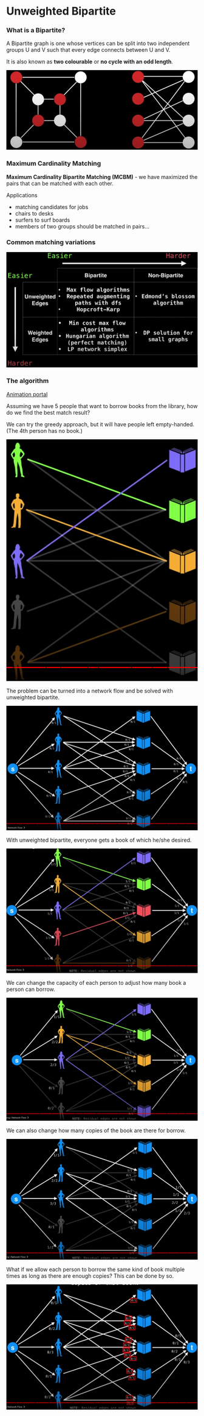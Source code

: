 # Unweighted Bipartite

### What is a Bipartite?

A Bipartite graph is one whose vertices can be split into two independent groups U and V such that every edge connects between U and V.

It is also known as **two colourable** or **no cycle with an odd length**.

![bipartite](bipartite.png)

### Maximum Cardinality Matching

**Maximum Cardinality Bipartite Matching (MCBM)** - we have maximized the pairs that can be matched with each other.

Applications

- matching candidates for jobs
- chairs to desks
- surfers to surf boards
- members of two groups should be matched in pairs...

### Common matching variations

![cmv](cmv.png)

### The algorithm

[Animation portal](https://youtu.be/09_LlHjoEiY?t=20022)

Assuming we have 5 people that want to borrow books from the library, how do we find the best match result?

We can try the greedy approach, but it will have people left empty-handed. (The 4th person has no book.)

![greedy-match](greedy-match.png)

The problem can be turned into a network flow and be solved with unweighted bipartite.

![ub-1](ub-1.png)

With unweighted bipartite, everyone gets a book of which he/she desired.

![ub-2](ub-2.png)

We can change the capacity of each person to adjust how many book a person can borrow.

![ub-3](ub-3.png)

We can also change how many copies of the book are there for borrow.

![ub-4](ub-4.png)

What if we allow each person to borrow the same kind of book multiple times as long as there are enough copies? This can be done by so.

![ub-5](ub-5.png)
